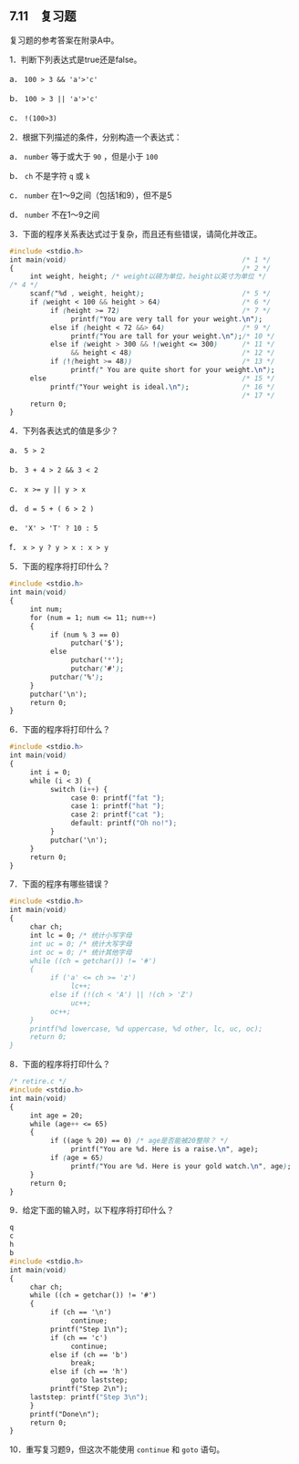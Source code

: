 ## 7.11　复习题

复习题的参考答案在附录A中。

1．判断下列表达式是true还是false。

a． `100 > 3 && 'a'>'c'`

b． `100 > 3 || 'a'>'c'`

c． `!(100>3)`

2．根据下列描述的条件，分别构造一个表达式：

a． `number` 等于或大于 `90` ，但是小于 `100`

b． `ch` 不是字符 `q` 或 `k`

c． `number` 在1～9之间（包括1和9），但不是5

d． `number` 不在1～9之间

3．下面的程序关系表达式过于复杂，而且还有些错误，请简化并改正。

```css
#include <stdio.h>
int main(void)                                           /* 1 */
{                                                        /* 2 */
     int weight, height; /* weight以磅为单位，height以英寸为单位 */
/* 4 */
     scanf("%d , weight, height);                        /* 5 */
     if (weight < 100 && height > 64)                    /* 6 */
          if (height >= 72)                              /* 7 */
               printf("You are very tall for your weight.\n");
          else if (height < 72 &&> 64)                   /* 9 */
               printf("You are tall for your weight.\n");/* 10 */
          else if (weight > 300 && !(weight <= 300)      /* 11 */
               && height < 48)                           /* 12 */
          if (!(height >= 48))                           /* 13 */
               printf(" You are quite short for your weight.\n");
     else                                                /* 15 */
          printf("Your weight is ideal.\n");             /* 16 */
                                                         /* 17 */
     return 0;
}
```

4．下列各表达式的值是多少？

a． `5 > 2`

b． `3 + 4 > 2 && 3 < 2`

c． `x >= y || y > x`

d． `d = 5 + ( 6 > 2 )`

e． `'X' > 'T' ? 10 : 5`

f．  `x > y ? y > x : x > y`

5．下面的程序将打印什么？

```css
#include <stdio.h>
int main(void)
{
     int num;
     for (num = 1; num <= 11; num++)
     {
          if (num % 3 == 0)
               putchar('$');
          else
               putchar('*');
               putchar('#');
          putchar('%');
     }
     putchar('\n');
     return 0;
}
```

6．下面的程序将打印什么？

```css
#include <stdio.h>
int main(void)
{
     int i = 0;
     while (i < 3) {
          switch (i++) {
               case 0: printf("fat ");
               case 1: printf("hat ");
               case 2: printf("cat ");
               default: printf("Oh no!");
          }
          putchar('\n');
     }
     return 0;
}
```

7．下面的程序有哪些错误？

```css
#include <stdio.h>
int main(void)
{
     char ch;
     int lc = 0; /* 统计小写字母
     int uc = 0; /* 统计大写字母
     int oc = 0; /* 统计其他字母
     while ((ch = getchar()) != '#')
     {
          if ('a' <= ch >= 'z')
               lc++;
          else if (!(ch < 'A') || !(ch > 'Z')
               uc++;
          oc++;
     }
     printf(%d lowercase, %d uppercase, %d other, lc, uc, oc);
     return 0;
}
```

8．下面的程序将打印什么？

```css
/* retire.c */
#include <stdio.h>
int main(void)
{
     int age = 20;
     while (age++ <= 65)
     {
          if ((age % 20) == 0) /* age是否能被20整除？ */
               printf("You are %d. Here is a raise.\n", age);
          if (age = 65)
               printf("You are %d. Here is your gold watch.\n", age);
     }
     return 0;
}
```

9．给定下面的输入时，以下程序将打印什么？

```css
q
c
h
b
#include <stdio.h>
int main(void)
{
     char ch;
     while ((ch = getchar()) != '#')
     {
          if (ch == '\n')
               continue;
          printf("Step 1\n");
          if (ch == 'c')
               continue;
          else if (ch == 'b')
               break;
          else if (ch == 'h')
               goto laststep;
          printf("Step 2\n");
     laststep: printf("Step 3\n");
     }
     printf("Done\n");
     return 0;
}
```

10．重写复习题9，但这次不能使用 `continue` 和 `goto` 语句。

